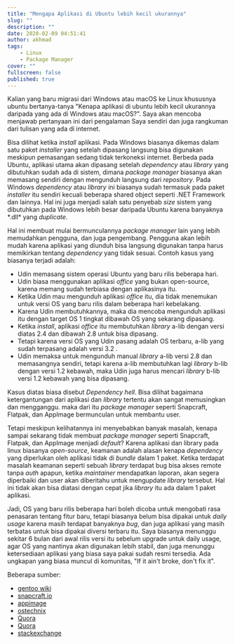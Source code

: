 ```yaml
---
title: "Mengapa Aplikasi di Ubuntu lebih kecil ukurannya"
slug: ""
description: ""
date: 2020-02-09 04:51:41
author: akhmad
tags:
    - Linux
    - Package Manager
cover: ""
fullscreen: false
published: true
---
```


Kalian yang baru migrasi dari Windows atau macOS ke Linux khususnya ubuntu bertanya-tanya "Kenapa aplikasi di ubuntu lebih kecil ukurannya daripada yang ada di Windows atau macOS?". Saya akan mencoba menjawab pertanyaan ini dari pengalaman Saya sendiri dan juga rangkuman dari tulisan yang ada di internet.

Bisa dilihat ketika _install_ aplikasi. Pada Windows biasanya dikemas dalam satu paket _installer_ yang setelah dipasang langsung bisa digunakan meskipun pemasangan sedang tidak terkoneksi internet. Berbeda pada Ubuntu, aplikasi utama akan dipasang setelah _dependency_ atau _library_ yang dibutuhkan sudah ada di sistem, dimana _package manager_ biasanya akan memasang sendiri dengan mengunduh langsung dari _repository_. Pada Windows _dependency_ atau _library_ ini biasanya sudah termasuk pada paket _installer_ itu sendiri kecuali beberapa shared object seperti .NET Framework dan lainnya. Hal ini juga menjadi salah satu penyebab _size_ sistem yang dibutuhkan pada Windows lebih besar daripada Ubuntu karena banyaknya \*.dll\* yang _duplicate_.

Hal ini membuat mulai bermunculannya _package manager_ lain yang lebih memudahkan pengguna, dan juga pengembang. Pengguna akan lebih mudah karena aplikasi yang diunduh bisa langsung digunakan tanpa harus memikirkan tentang _dependency_ yang tidak sesuai. Contoh kasus yang biasanya terjadi adalah:

-   Udin memasang sistem operasi Ubuntu yang baru rilis beberapa hari.
-   Udin biasa menggunakan aplikasi _office_ yang bukan open-source, karena memang sudah terbiasa dengan aplikasinya itu.
-   Ketika Udin mau mengunduh aplikasi _office_ itu, dia tidak menemukan untuk versi OS yang baru rilis dalam beberapa hari kebelakang.
-   Karena Udin membutuhkannya, maka dia mencoba mengunduh aplikasi itu dengan target OS 1 tingkat dibawah OS yang sekarang dipasang.
-   Ketika _install_, aplikasi _office_ itu membutuhkan _library_ a-lib dengan versi diatas 2.4 dan dibawah 2.8 untuk bisa dipasang.
-   Tetapi karena versi OS yang Udin pasang adalah OS terbaru, a-lib yang sudah terpasang adalah versi 3.2 .
-   Udin memaksa untuk mengunduh manual _library_ a-lib versi 2.8 dan memasangnya sendiri, tetapi karena a-lib membutuhkan lagi _library_ b-lib dengan versi 1.2 kebawah, maka Udin juga harus mencari _library_ b-lib versi 1.2 kebawah yang bisa dipasang.

Kasus diatas biasa disebut _Dependency hell_. Bisa dilihat bagaimana ketergantungan dari aplikasi dan _library_ tertentu akan sangat memusingkan dan mengganggu. maka dari itu _package manager_ seperti Snapcraft, Flatpak, dan AppImage bermunculan untuk membantu user.

Tetapi meskipun kelihatannya ini menyebabkan banyak masalah, kenapa sampai sekarang tidak membuat _package manager_ seperti Snapcraft, Flatpak, dan AppImage menjadi _default_?
Karena aplikasi dan library pada linux biasanya _open-source_, keamanan adalah alasan kenapa _dependency_ yang diperlukan oleh aplikasi tidak di _bundle_ dalam 1 paket. Ketika terdapat masalah keamanan seperti sebuah _library_ terdapat bug bisa akses remote tanpa _auth_ apapun, ketika _maintainer_ mendapatkan laporan, akan segera diperbaiki dan user akan diberitahu untuk mengupdate _library_ tersebut. Hal ini tidak akan bisa diatasi dengan cepat jika _library_ itu ada dalam 1 paket aplikasi.

Jadi, OS yang baru rilis beberapa hari boleh dicoba untuk mengobati rasa penasaran tentang fitur baru, tetapi biasanya belum bisa dipakai untuk _daily usage_ karena masih terdapat banyaknya _bug_, dan juga aplikasi yang masih terbatas untuk bisa dipakai diversi terbaru itu. Saya biasanya menunggu sekitar 6 bulan dari awal rilis versi itu sebelum upgrade untuk daily usage, agar OS yang nantinya akan digunakan lebih stabil, dan juga menunggu ketersediaan aplikasi yang biasa saya pakai sudah resmi tersedia. Ada ungkapan yang biasa muncul di komunitas, "If it ain't broke, don't fix it".

Beberapa sumber:

-   [gentoo wiki](https://wiki.gentoo.org/wiki/Why_not_bundle_dependencies)
-   [snapcraft.io](https://snapcraft.io/docs/getting-started)
-   [appimage](https://appimage.org)
-   [ostechnix](https://www.ostechnix.com/linux-package-managers-compared-appimage-vs-snap-vs-flatpak/)
-   [Quora](https://www.quora.com/Why-was-dependency-hell-a-thing-in-Linux-Why-couldnt-the-source-package-just-include-the-necessary-requirements-and-link-to-a-directory-in-a-Makefile)
-   [Quora](https://www.quora.com/Why-do-Linux-software-repositories-sometimes-have-severely-out-dated-packages?share=1)
-   [stackexchange](https://unix.stackexchange.com/questions/265271/why-linux-has-so-many-dependency-problems-when-installing-software-while-windows)
